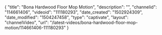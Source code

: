 {
    "title": "Bona Hardwood Floor Mop Motion",
    "description": "",
    "channelid": "114661406",
    "videoid": "111180293",
    "date_created": "1502924309",
    "date_modified": "1504247458",
    "type": "captivate",
    "layout": "channelVideo",
    "url": "\/latest-videos\/bona-hardwood-floor-mop-motion\/114661406-111180293"
}